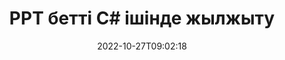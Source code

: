 ---
############################# Static ############################
layout: "auto-gen-merger"
date: 2022-10-27T09:02:18
draft: false
otherformats: tex vdx vsdm vsdx vssm vssx vstm vstx vsx vtx xlam xls xlsb xlsm xlsx xlt

############################# Head ############################
head_title: "PPT бетті C# ішінде жылжыту"
head_description: "Құжаттарды біріктіру API арқылы PPT құжатының беттерін C# ішінде кез келген орынға жылжытыңыз."

############################# Header ############################
title: "PPT бетті C# ішінде жылжыту"
description: "PPT беттерді .NET кодының бірнеше жолымен жылжытыңыз."
bg_image: "https://cms.admin.containerize.com/templates/aspose/App_Themes/V3/images/bg/header1.png"
bg_overlay: false
button:
    enable: true
    icon: "fas fa-arrow-down"
    label: "Тегін сынақ нұсқасын жүктеп алыңыз"
    link: "https://downloads.groupdocs.com/merger/net"

############################# SubMenu ############################
submenu:
    enable: true

    left:
        img_alt: "GroupDocs.Merger for .NET"
        image: "https://cms.admin.containerize.com/templates/groupdocs/images/product-logos/90x90-noborder/groupdocs-merger-net.png"
        product: "GroupDocs.Merger"
        platform: ".NET"

    middle:
        button:

            # button loop
            - link: "https://apireference.groupdocs.com/merger/net"
              text: "API анықтамасы"

            # button loop
            - link: "https://github.com/groupdocs-merger"
              text: "Код мысалдары"

            # button loop
            - link: "https://products.groupdocs.app/merger/family"
              text: "Тікелей демонстрациялар"

            # button loop
            - link: "https://purchase.groupdocs.com/pricing/merger/net"
              text: "Баға белгілеу"

    right:
        link_download: "https://downloads.groupdocs.com/merger"
        link_learn: "https://docs.groupdocs.com/merger/net"
        link_buy: "https://purchase.groupdocs.com"

############################# About ############################
about:
    enable: true
    title: "GroupDocs.Merger for .NET API туралы"
    content: |
        [GroupDocs.Merger for .NET](/kk/merger/net/) PDF, Microsoft Office (Word, Excel, PowerPoint) сияқты кең ауқымды құжат пішімдерін қауіпсіз біріктіру және бөлу үшін қарапайым шешімді ұсынады. , OneNote), OpenDocument, HTML, кескіндер және .NET қолданбаларындағы басқалар. Кодтың бірнеше жолын қосу арқылы құжаттардағы беттердің бағытын жылжыту, жою, бұру, ауыстыру, шығарып алу немесе өзгерту сияқты бірнеше құжат операцияларын орындаңыз. Құжаттарды біріктіретін API сонымен қатар құжат құрылымын, пішімдеу мен беттегі мазмұнды талдау үшін құжат беттерін кескін ретінде алдын ала қарауды қолдайды.
        
        GroupDocs.Merger API файл бетін жылжыту мүмкіндіктерін қажет ететін корпоративтік шешімдер үшін дұрыс таңдау болып табылады. Бұл API интерфейстеріне .NET Framework, .NET Standard, .NET Core, Mono қоса алғанда, барлық негізгі операциялық жүйелер мен платформаларда жақсы қолдау көрсетіледі.

############################# Steps ############################
steps:
    enable: true
    title_left: "PPT файл бетін .NET ішінде жылжыту"
    content_left: |
        [GroupDocs.Merger for .NET](/kk/merger/net/) C# әзірлеушілеріне бірнеше оңай қадамдарды орындау арқылы PPT файлындағы беттерді жылжытуды жеңілдетеді. .
        
        * Ағымдағы және жаңа бет нөмірлерін көрсету үшін **MoveOptions** параметрін инициализациялаңыз.
        * **Merger** жаңа данасын жасаңыз және бастапқы құжат жолын конструктор параметрі ретінде өткізіңіз.
        * **MovePage** қоңырау шалыңыз және **MoveOptions** нысанын өткізіңіз.
        * **Save** дегенге қоңырау шалып, нәтиже құжатын сақтау үшін файл жолын көрсетіңіз.

    title_right: "Жүйе талаптары"
    content_right: |
        GroupDocs.Merger for .NET API интерфейстеріне барлық негізгі платформалар мен операциялық жүйелерде қолдау көрсетіледі. Төмендегі кодты орындамас бұрын, жүйеде келесі алғышарттар орнатылғанына көз жеткізіңіз.

        * Операциялық жүйелер: Microsoft Windows, Linux, MacOS
        * Әзірлеу орталары: Visual Studio, Xamarin, MonoDevelop
        * Фреймворктер: .NET Framework, .NET Standard, .NET Core, Mono
        * GroupDocs.Merger for .NET соңғы нұсқасын [NuGet](https://www.nuget.org/packages/groupdocs.merger) ішінен жүктеп алыңыз.
         
    code: |
     {{% merger/additional-styles %}}
     {{< merger/code-merger title="PPT файл беттерін C# мысал кодын пайдаланып жылжыту жолы">}}

        ```csharp    
        // GroupDocs.Merger API арқылы PPT файл бетін жылжытыңыз
        int pageNumber = 6;
        int newPageNumber = 1;

        // Ағымдағы және жаңа бет нөмірлерін көрсету үшін MoveOptions сыныбын инициализациялаңыз
        MoveOptions moveOptions = new MoveOptions(pageNumber, newPageNumber);

        // PPT кіріс құжатымен бірігуді іске қосыңыз
        using (Merger merger = new Merger("input.ppt"))
          {
            // MovePage әдісіне қоңырау шалыңыз және оған MoveOptions нысанын беріңіз
            merger.MovePage(moveOptions);
    
            // Сақтау әдісіне қоңырау шалыңыз және шығыс құжатты сақтау үшін қажетті файл жолын өткізіңіз
            merger.Save("output.ppt");
          }
        ```
     {{< /merger/code-merger >}}

############################# Demos ############################
demos:
    enable: true
    title: "Тікелей демонстрациялар - PPT беттерді желіге жылжытыңыз"
    content: |
       PPT файл бетін дәл қазір [GroupDocs.Merger Live Demos](https://products.groupdocs.app/splitter/move-pages/ppt) веб-сайтына жылжытыңыз.
       Тікелей демонстрацияның келесі артықшылықтары бар.
        
############################# About Formats ############################
about_formats:
    enable: true

############################# More Formats ############################
more_formats:
    enable: true
    title: "Басқа құжат пішімдерінің беттерін жылжыту"
    content: |
        .NET файл пішімдері мен кескіндерге арналған біріктіру және бөлу API құжаттары. Кейбір танымал файл пішімдерін төменде көрсетілгендей жылжытыңыз.

############################# Back to top ###############################
back_to_top:
    enable: true
---